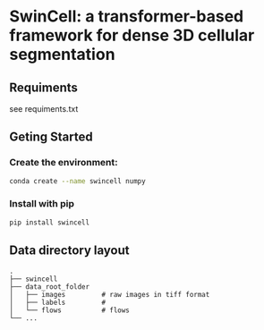# SwinCell: a transformer-based framework for dense 3D cellular segmentation 


## Requiments
see requiments.txt
## Geting Started
### Create the environment:
```bash
conda create --name swincell numpy
```
### Install with pip
```bash
pip install swincell
```
## Data directory layout
    .
    ├── swincell
    ├── data_root_folder                    
    │   ├── images         # raw images in tiff format
    │   ├── labels         # 
    │   └── flows          # flows
    └── ...
